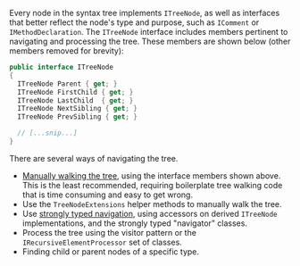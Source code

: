 [//]: # (title: Navigating syntax trees)

Every node in the syntax tree implements `ITreeNode`, as well as interfaces that better reflect the node's type and purpose, such as `IComment` or `IMethodDeclaration`. The `ITreeNode` interface includes members pertinent to navigating and processing the tree. These members are shown below (other members removed for brevity):

```csharp
public interface ITreeNode
{
  ITreeNode Parent { get; }
  ITreeNode FirstChild { get; }
  ITreeNode LastChild  { get; }
  ITreeNode NextSibling { get; }
  ITreeNode PrevSibling { get; }

  // [...snip...]
}
```

There are several ways of navigating the tree.

* [Manually walking the tree](ManualNavigation.md), using the interface members shown above. This is the least recommended, requiring boilerplate tree walking code that is time consuming and easy to get wrong.
* Use the `TreeNodeExtensions` helper methods to manually walk the tree.
* Use [strongly typed navigation](StronglyTypedNavigation.md), using accessors on derived `ITreeNode` implementations, and the strongly typed "navigator" classes.
* Process the tree using the visitor pattern or the `IRecursiveElementProcessor` set of classes.
* Finding child or parent nodes of a specific type.
